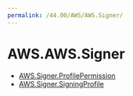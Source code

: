 ```yaml
---
permalink: /44.00/AWS/AWS.Signer/
---
```


# AWS.AWS.Signer



* [AWS.Signer.ProfilePermission](AWS.Signer.ProfilePermission.md)
* [AWS.Signer.SigningProfile](AWS.Signer.SigningProfile.md)